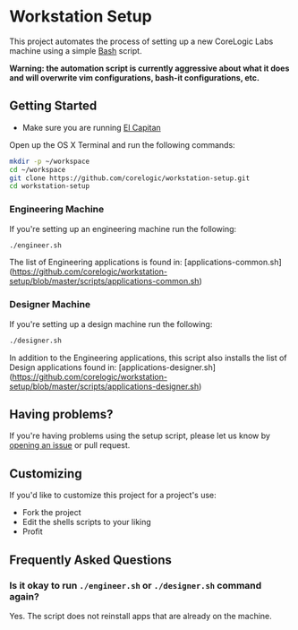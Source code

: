 # Workstation Setup

This project automates the process of setting up a new CoreLogic Labs machine using a simple [Bash](https://www.gnu.org/software/bash/) script.

**Warning: the automation script is currently aggressive about what it does and will overwrite vim configurations, bash-it configurations, etc.**

## Getting Started

- Make sure you are running [El Capitan](https://itunes.apple.com/us/app/os-x-el-capitan/id1018109117)

Open up the OS X Terminal and run the following commands:

```sh
mkdir -p ~/workspace
cd ~/workspace
git clone https://github.com/corelogic/workstation-setup.git
cd workstation-setup
```

### Engineering Machine

If you're setting up an engineering machine run the following:

```sh
./engineer.sh
```

The list of Engineering applications is found in: [applications-common.sh] (https://github.com/corelogic/workstation-setup/blob/master/scripts/applications-common.sh)

### Designer Machine

If you're setting up a design machine run the following:

```sh
./designer.sh
```

In addition to the Engineering applications, this script also installs the list of Design applications found in: [applications-designer.sh]  (https://github.com/corelogic/workstation-setup/blob/master/scripts/applications-designer.sh)

## Having problems?

If you're having problems using the setup script, please let us know by [opening an issue](https://github.com/corelogic/workstation-setup/issues/new) or pull request.

## Customizing

If you'd like to customize this project for a project's use:

- Fork the project
- Edit the shells scripts to your liking
- Profit

## Frequently Asked Questions

### Is it okay to run `./engineer.sh` or `./designer.sh` command again?

Yes. The script does not reinstall apps that are already on the machine.
